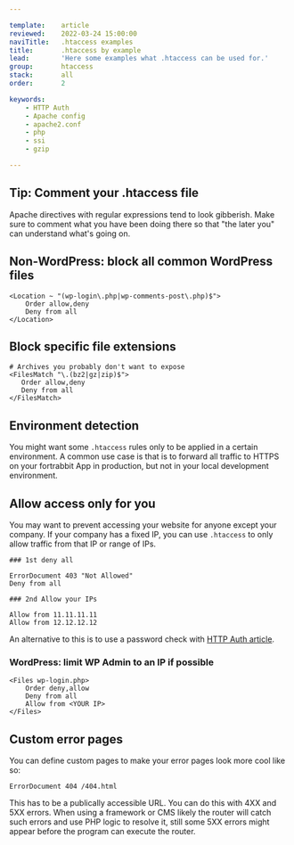```yaml
---

template:    article
reviewed:    2022-03-24 15:00:00
naviTitle:   .htaccess examples
title:       .htaccess by example
lead:        'Here some examples what .htaccess can be used for.'
group:       htaccess
stack:       all
order:       2

keywords:
    - HTTP Auth
    - Apache config
    - apache2.conf
    - php
    - ssi
    - gzip

---
```


## Tip: Comment your .htaccess file

Apache directives with regular expressions tend to look gibberish. Make sure to comment what you have been doing there so that "the later you" can understand what's going on.

## Non-WordPress: block all common WordPress files

```plain
<Location ~ "(wp-login\.php|wp-comments-post\.php)$">
    Order allow,deny
    Deny from all
</Location>
```

## Block specific file extensions

```plain
# Archives you probably don't want to expose
<FilesMatch "\.(bz2|gz|zip)$">
   Order allow,deny
   Deny from all
</FilesMatch>
```

## Environment detection

You might want some `.htaccess` rules only to be applied in a certain environment. A common use case is that is to forward all traffic to HTTPS on your fortrabbit App in production, but not in your local development environment. 

## Allow access only for you

You may want to prevent accessing your website for anyone except your company. If your company has a fixed IP, you can use `.htaccess` to only allow traffic from that IP or range of IPs.

```
### 1st deny all

ErrorDocument 403 "Not Allowed"
Deny from all

### 2nd Allow your IPs 

Allow from 11.11.11.11
Allow from 12.12.12.12
```

An alternative to this is to use a password check with [HTTP Auth article](/http-auth).

### WordPress: limit WP Admin to an IP if possible

```plain
<Files wp-login.php>
    Order deny,allow
    Deny from all
    Allow from <YOUR IP>
</Files>
```

## Custom error pages

You can define custom pages to make your error pages look more cool like so:

```htaccess
ErrorDocument 404 /404.html
```

This has to be a publically accessible URL. You can do this with 4XX and 5XX errors. When using a framework or CMS likely the router will catch such errors and use PHP logic to resolve it, still some 5XX errors might appear before the program can execute the router.
